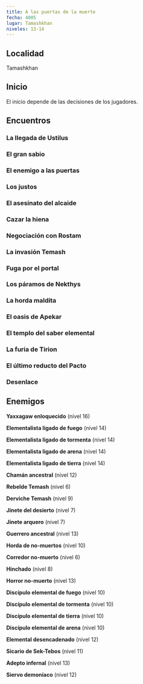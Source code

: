 ```yaml
---
title: A las puertas de la muerte
fecha: 4005
lugar: Tamashkhan
niveles: 13-14
---
```


## Localidad

Tamashkhan

## Inicio

El inicio depende de las decisiones de los jugadores.

## Encuentros

### La llegada de Ustilus

### El gran sabio

### El enemigo a las puertas

### Los justos

### El asesinato del alcaide

### Cazar la hiena

### Negociación con Rostam

### La invasión Temash

### Fuga por el portal

### Los páramos de Nekthys

### La horda maldita

### El oasis de Apekar

### El templo del saber elemental

### La furia de Tirion

### El último reducto del Pacto

### Desenlace

## Enemigos

**Yaxxagaw enloquecido** (nivel 16)

**Elementalista ligado de fuego** (nivel 14)

**Elementalista ligado de tormenta** (nivel 14)

**Elementalista ligado de arena** (nivel 14)

**Elementalista ligado de tierra** (nivel 14)

**Chamán ancestral** (nivel 12)

**Rebelde Temash** (nivel 6)

**Derviche Temash** (nivel 9)

**Jinete del desierto** (nivel 7)

**Jinete arquero** (nivel 7)

**Guerrero ancestral** (nivel 13)

**Horda de no-muertos** (nivel 10)

**Corredor no-muerto** (nivel 6)

**Hinchado** (nivel 8)

**Horror no-muerto** (nivel 13)

**Discípulo elemental de fuego** (nivel 10)

**Discípulo elemental de tormenta** (nivel 10)

**Discípulo elemental de tierra** (nivel 10)

**Discípulo elemental de arena** (nivel 10)

**Elemental desencadenado** (nivel 12)

**Sicario de Sek-Tebos** (nivel 11)

**Adepto infernal** (nivel 13)

**Siervo demoníaco** (nivel 12)
